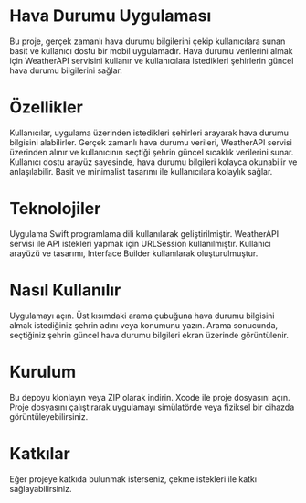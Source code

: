 # Hava Durumu Uygulaması

Bu proje, gerçek zamanlı hava durumu bilgilerini çekip kullanıcılara sunan basit ve kullanıcı dostu bir mobil uygulamadır. Hava durumu verilerini almak için WeatherAPI servisini kullanır ve kullanıcılara istedikleri şehirlerin güncel hava durumu bilgilerini sağlar.

# Özellikler

Kullanıcılar, uygulama üzerinden istedikleri şehirleri arayarak hava durumu bilgisini alabilirler.
Gerçek zamanlı hava durumu verileri, WeatherAPI servisi üzerinden alınır ve kullanıcının seçtiği şehrin güncel sıcaklık verilerini sunar.
Kullanıcı dostu arayüz sayesinde, hava durumu bilgileri kolayca okunabilir ve anlaşılabilir.
Basit ve minimalist tasarımı ile kullanıcılara kolaylık sağlar.

# Teknolojiler

Uygulama Swift programlama dili kullanılarak geliştirilmiştir.
WeatherAPI servisi ile API istekleri yapmak için URLSession kullanılmıştır.
Kullanıcı arayüzü ve tasarımı, Interface Builder kullanılarak oluşturulmuştur.

# Nasıl Kullanılır

Uygulamayı açın.
Üst kısımdaki arama çubuğuna hava durumu bilgisini almak istediğiniz şehrin adını veya konumunu yazın.
Arama sonucunda, seçtiğiniz şehrin güncel hava durumu bilgileri ekran üzerinde görüntülenir.

# Kurulum

Bu depoyu klonlayın veya ZIP olarak indirin.
Xcode ile proje dosyasını açın.
Proje dosyasını çalıştırarak uygulamayı simülatörde veya fiziksel bir cihazda görüntüleyebilirsiniz.

# Katkılar

Eğer projeye katkıda bulunmak isterseniz, çekme istekleri ile katkı sağlayabilirsiniz.
